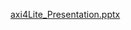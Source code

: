 [axi4Lite_Presentation.pptx](https://docs.google.com/presentation/d/1fqWuDfoElv9QidLbsFS0mO879UF2aV4_/edit?usp=sharing&ouid=115568285112333563937&rtpof=true&sd=true)
